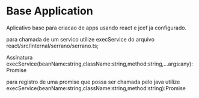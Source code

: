 # Base Application

Aplicativo base para criacao de apps usando react e jcef ja configurado.

para chamada de um servico utilize execService  do arquivo react/src/internal/serrano/serrano.ts;

Assinatura
execService(beanName:string,className:string,method:string,...args:any):Promise<any>


para registro de uma promise que possa ser chamada pelo java utilize
execService(beanName:string,className:string,method:string):Promise<any>



